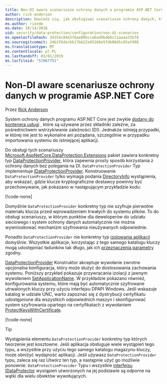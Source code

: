 ```yaml
---
title: Non-DI aware scenariusze ochrony danych w programie ASP.NET Core
author: rick-anderson
description: Dowiedz się, jak obsługiwać scenariusze ochrony danych, których nie może lub nie chcesz używać usługę oferowaną przez wstrzykiwanie zależności.
ms.author: riande
ms.date: 10/14/2016
uid: security/data-protection/configuration/non-di-scenarios
ms.openlocfilehash: 34354c8443f6ae00bcce6ad9bdb6c11aaaa25bf8
ms.sourcegitcommit: 24b1f6decbb17bb22a45166e5fdb0845c65af498
ms.translationtype: MT
ms.contentlocale: pl-PL
ms.lasthandoff: 03/01/2019
ms.locfileid: "57067751"
---
```

# <a name="non-di-aware-scenarios-for-data-protection-in-aspnet-core"></a>Non-DI aware scenariusze ochrony danych w programie ASP.NET Core

Przez [Rick Anderson](https://twitter.com/RickAndMSFT)

System ochrony danych programu ASP.NET Core jest zwykle [dodany do kontenera usługi](xref:security/data-protection/consumer-apis/overview) , które są używane przez składniki zależne, za pośrednictwem wstrzykiwanie zależności (DI). Jednakże istnieją przypadki, w której nie jest to wykonalne ani pożądana, szczególnie w przypadku importowania systemu do istniejącej aplikacji.

Do obsługi tych scenariuszy [Microsoft.AspNetCore.DataProtection.Extensions](https://www.nuget.org/packages/Microsoft.AspNetCore.DataProtection.Extensions/) pakiet zawiera konkretny typ [DataProtectionProvider](/dotnet/api/Microsoft.AspNetCore.DataProtection.DataProtectionProvider), która zapewnia prosty sposób korzystania z ochrony danych bez polegania na DI. `DataProtectionProvider` Typ implementuje [IDataProtectionProvider](/dotnet/api/microsoft.aspnetcore.dataprotection.idataprotectionprovider). Konstruowanie `DataProtectionProvider` tylko wymaga podania [DirectoryInfo](/dotnet/api/system.io.directoryinfo) wystąpienia, aby wskazać, gdzie klucze kryptograficzne dostawcy powinny być przechowywane, jak pokazano w następującym przykładzie kodu:

[!code-none[](non-di-scenarios/_static/nodisample1.cs)]

Domyślnie `DataProtectionProvider` konkretny typ nie szyfruje pierwotne materiału klucza przed wprowadzeniem trwałych do systemu plików. To do obsługi scenariuszy, w którym punktów dla deweloperów do udziału sieciowego i system ochrony danych automatycznie nie można wywnioskować mechanizm szyfrowania nieużywanych odpowiednie.

Ponadto `DataProtectionProvider` nie konkretny typ [izolowania aplikacji](xref:security/data-protection/configuration/overview#per-application-isolation) domyślnie. Wszystkie aplikacje, korzystając z tego samego katalogu kluczy mogą udostępniać ładunków tak długo, jak ich [przeznaczenia parametry](xref:security/data-protection/consumer-apis/purpose-strings) zgodny.

[DataProtectionProvider](/dotnet/api/microsoft.aspnetcore.dataprotection.dataprotectionprovider) Konstruktor akceptuje wywołanie zwrotne opcjonalna konfiguracja, który może służyć do dostosowania zachowania systemu. Poniższy przykład pokazuje przywracania izolacji z jawnym wywołaniem [SetApplicationName](/dotnet/api/microsoft.aspnetcore.dataprotection.dataprotectionbuilderextensions.setapplicationname). W przykładzie pokazano również, konfigurowania systemu, które mają być automatycznie szyfrowane utrwalonych kluczy przy użyciu interfejsu DPAPI Windows. Jeśli wskazuje katalog w udziale UNC, warto zapoznać się z dystrybucji certyfikatu udostępnione dla wszystkich odpowiednich maszyn i skonfigurować system szyfrowania opartego na certyfikatach z wywołaniem [ProtectKeysWithCertificate](/dotnet/api/microsoft.aspnetcore.dataprotection.dataprotectionbuilderextensions.protectkeyswithcertificate).

[!code-none[](non-di-scenarios/_static/nodisample2.cs)]

> [!TIP]
> Wystąpienia elementu `DataProtectionProvider` konkretny typ których tworzenie jest kosztowne. Jeśli aplikacja obsługuje wiele wystąpień tego typu, a wszystkie przy użyciu tego samego katalogu magazynu kluczy, może obniżyć wydajność aplikacji. Jeśli używasz `DataProtectionProvider` typu, zaleca się raz Utwórz ten typ, a następnie użyć go możliwie ponownie. `DataProtectionProvider` Typu i wszystkie [interfejsu IDataProtector](/dotnet/api/microsoft.aspnetcore.dataprotection.idataprotector) wystąpień utworzonych na jej podstawie są odporne na wątki dla wielu obiektów wywołujących.
